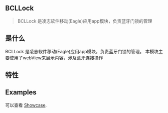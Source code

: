 ## BCLLock

> BCLLock 是凌志软件移动(Eagle)应用app模块，负责蓝牙门锁的管理

## 是什么

BCLLock 是凌志软件移动(Eagle)应用app模块，负责蓝牙门锁的管理。
本模块主要使用了webView来展示内容，涉及蓝牙连接操作

## 特性


## Examples

可以查看 [Showcase](http://192.168.2.94:10080/module/android/blockChains/BCLLock/).





